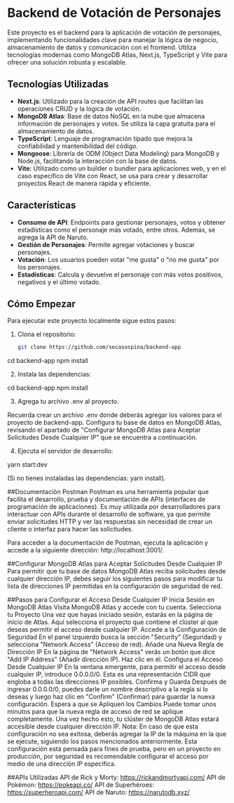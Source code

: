 # Backend de Votación de Personajes

Este proyecto es el backend para la aplicación de votación de personajes, implementando funcionalidades clave para manejar la lógica de negocio, almacenamiento de datos y comunicación con el frontend. Utiliza tecnologías modernas como MongoDB Atlas, Next.js, TypeScript y Vite para ofrecer una solución robusta y escalable.

## Tecnologías Utilizadas

- **Next.js**: Utilizado para la creación de API routes que facilitan las operaciones CRUD y la lógica de votación.
- **MongoDB Atlas**: Base de datos NoSQL en la nube que almacena información de personajes y votos. Se utiliza la capa gratuita para el almacenamiento de datos.
- **TypeScript**: Lenguaje de programación tipado que mejora la confiabilidad y mantenibilidad del código.
- **Mongoose**: Librería de ODM (Object Data Modeling) para MongoDB y Node.js, facilitando la interacción con la base de datos.
- **Vite**: Utilizado como un builder o bundler para aplicaciones web, y en el caso específico de Vite con React, se usa para crear y desarrollar proyectos React de manera rápida y eficiente.

## Características

- **Consumo de API**: Endpoints para gestionar personajes, votos y obtener estadísticas como el personaje más votado, entre otros. Además, se agrega la API de Naruto.
- **Gestión de Personajes**: Permite agregar votaciones y buscar personajes.
- **Votación**: Los usuarios pueden votar "me gusta" o "no me gusta" por los personajes.
- **Estadísticas**: Calcula y devuelve el personaje con más votos positivos, negativos y el último votado.

## Cómo Empezar

Para ejecutar este proyecto localmente sigue estos pasos:

1. Clona el repositorio:
   ```bash
   git clone https://github.com/secasospina/backend-app

cd backend-app
npm install

2. Instala las dependencias:
   
cd backend-app
npm install

3. Agrega tu archivo .env al proyecto.

Recuerda crear un archivo .env donde deberás agregar los valores para el proyecto de backend-app. Configura tu base de datos en MongoDB Atlas, revisando el apartado de "Configurar MongoDB Atlas para Aceptar Solicitudes Desde Cualquier IP" que se encuentra a continuación.

4. Ejecuta el servidor de desarrollo:

yarn start:dev

(Si no tienes instaladas las dependencias: yarn install).

##Documentación Postman
Postman es una herramienta popular que facilita el desarrollo, prueba y documentación de APIs (interfaces de programación de aplicaciones). Es muy utilizada por desarrolladores para interactuar con APIs durante el desarrollo de software, ya que permite enviar solicitudes HTTP y ver las respuestas sin necesidad de crear un cliente o interfaz para hacer las solicitudes.

Para acceder a la documentación de Postman, ejecuta la aplicación y accede a la siguiente dirección: http://localhost:3001/.

##Configurar MongoDB Atlas para Aceptar Solicitudes Desde Cualquier IP
Para permitir que tu base de datos MongoDB Atlas reciba solicitudes desde cualquier dirección IP, debes seguir los siguientes pasos para modificar tu lista de direcciones IP permitidas en la configuración de seguridad de red.

##Pasos para Configurar el Acceso Desde Cualquier IP
Inicia Sesión en MongoDB Atlas
Visita MongoDB Atlas y accede con tu cuenta.
Selecciona tu Proyecto
Una vez que hayas iniciado sesión, estarás en la página de inicio de Atlas. Aquí selecciona el proyecto que contiene el clúster al que deseas permitir el acceso desde cualquier IP.
Accede a la Configuración de Seguridad
En el panel izquierdo busca la sección "Security" (Seguridad) y selecciona "Network Access" (Acceso de red).
Añade una Nueva Regla de Dirección IP
En la página de "Network Access" verás un botón que dice "Add IP Address" (Añadir dirección IP). Haz clic en él.
Configura el Acceso Desde Cualquier IP
En la ventana emergente, para permitir el acceso desde cualquier IP, introduce 0.0.0.0/0. Esta es una representación CIDR que engloba a todas las direcciones IP posibles.
Confirma y Guarda
Después de ingresar 0.0.0.0/0, puedes darle un nombre descriptivo a la regla si lo deseas y luego haz clic en "Confirm" (Confirmar) para guardar la nueva configuración.
Espera a que se Apliquen los Cambios
Puede tomar unos minutos para que la nueva regla de acceso de red se aplique completamente. Una vez hecho esto, tu clúster de MongoDB Atlas estará accesible desde cualquier dirección IP.
Nota: En caso de que esta configuración no sea exitosa, deberás agregar la IP de la máquina en la que se ejecute, siguiendo los pasos mencionados anteriormente. Esta configuración está pensada para fines de prueba, pero en un proyecto en producción, por seguridad es recomendable configurar el acceso por medio de una dirección IP específica.

##APIs Utilizadas
API de Rick y Morty: https://rickandmortyapi.com/
API de Pokémon: https://pokeapi.co/
API de Superhéroes: https://superheroapi.com/
API de Naruto: https://narutodb.xyz/
